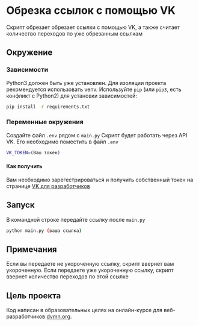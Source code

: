 # Обрезка ссылок с помощью VK

Скрипт обрезает обрезает ссылки с помощью VK, а также считает количество переходов по уже обрезанным ссылкам 
## Окружение 
### Зависимости 
Python3 должен быть уже установлен.
Для изоляции проекта рекомендуется использовать venv.
Используйте `pip` (или `pip3`, есть конфликт с Python2) для установки зависимостей:
```bash
pip install -r requirements.txt
```
### Переменные окружения 
Создайте файл `.env` рядом с `main.py`
Скрипт будет работать через API VK. Его необходимо поместить в файл `.env`
```bash
VK_TOKEN=(Ваш токен)
```
#### Как получить 
Вам необходимо зарегестрироваться и получить собственный токен на странице [VK для разработчиков](https://dev.vk.com/ru)
## Запуск
В командной строке передайте ссылку после `main.py`
```bash
python main.py (ваша ссылка)
```
## Примечания 
Если вы передаете не укороченную ссылку, скрипт ввернет вам укороченную.
Если передаете уже укороченную ссылку, скрипт ввернет количество переходов по этой ссылке 
## Цель проекта
Код написан в образовательных целях на онлайн-курсе для веб-разработчиков [dvmn.org](https://dvmn.org/).
